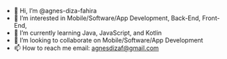 - 👋 Hi, I’m @agnes-diza-fahira
- 👀 I’m interested in Mobile/Software/App Development, Back-End, Front-End,
- 🌱 I’m currently learning Java, JavaScript, and Kotlin
- 💞️ I’m looking to collaborate on Mobile/Software/App Development
- 📫 How to reach me email: agnesdizaf@gmail.com

<!---
agnes-diza-fahira/agnes-diza-fahira is a ✨ special ✨ repository because its `README.md` (this file) appears on your GitHub profile.
You can click the Preview link to take a look at your changes.
--->

